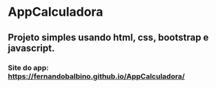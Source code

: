 # AppCalculadora
## Projeto simples usando html, css, bootstrap e javascript.
### Site do app: https://fernandobalbino.github.io/AppCalculadora/
